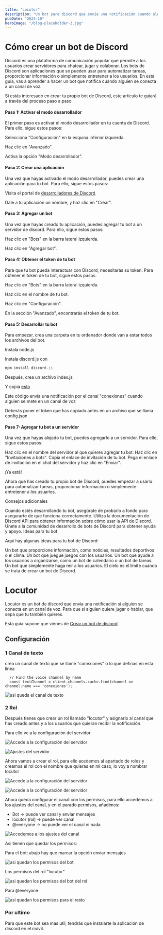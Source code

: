 ```yaml
---
title: "Locutor"
description: "Un bot para discord que envía una notificación cuando alguien se conecta a un canal de voz"
pubDate: "2023-10"
heroImage: "/blog-placeholder-3.jpg"
---
```


<!--
    << [Crear un bot de discord](../discordjs-make)

    >> [Como alojar un bot de discord](../discordjs-host)
-->

# Cómo crear un bot de Discord

Discord es una plataforma de comunicación popular que permite a los usuarios crear servidores para chatear, jugar y colaborar. Los bots de Discord son aplicaciones que se pueden usar para automatizar tareas, proporcionar información o simplemente entretener a los usuarios. En esta guía, vas a aprender a hacer un bot que notifica cuando alguien se conecta a un canal de voz.

Si estás interesado en crear tu propio bot de Discord, este artículo te guiará a través del proceso paso a paso.

#### Paso 1: Activar el modo desarrollador

El primer paso es activar el modo desarrollador en tu cuenta de Discord. Para ello, sigue estos pasos:

Selecciona "Configuración" en la esquina inferior izquierda.

Haz clic en "Avanzado".

Activa la opción "Modo desarrollador".

#### Paso 2: Crear una aplicación

Una vez que hayas activado el modo desarrollador, puedes crear una aplicación para tu bot. Para ello, sigue estos pasos:

Visita el portal de [desarrolladores de Discord](https://discord.com/developers/applications?new_application=true).

Dale a tu aplicación un nombre, y haz clic en "Crear".

#### Paso 3: Agregar un bot

Una vez que hayas creado tu aplicación, puedes agregar tu bot a un servidor de discord. Para ello, sigue estos pasos:

Haz clic en "Bots" en la barra lateral izquierda.

Haz clic en "Agregar bot".

#### Paso 4: Obtener el token de tu bot

Para que tu bot pueda interactuar con Discord, necesitarás su token. Para obtener el token de tu bot, sigue estos pasos:

Haz clic en "Bots" en la barra lateral izquierda.

Haz clic en el nombre de tu bot.

Haz clic en "Configuración".

En la sección "Avanzado", encontrarás el token de tu bot.

#### Paso 5: Desarrollar tu bot

Para empezar, crea una carpeta en tu ordenador donde van a estar todos los archivos del bot.

Instala node.js

Instala discord.js con

```js
npm install discord.js
```

Después, crea un archivo index.js

Y copia [esto](https://github.com/lordor5/Locutor/blob/main/index.js)

Este código envía una notificación por el canal "conexiones" cuando alguien se mete en un canal de voz

Deberás poner el token que has copiado antes en un archivo que se llama config.json

#### Paso 7: Agregar tu bot a un servidor

Una vez que hayas alojado tu bot, puedes agregarlo a un servidor. Para ello, sigue estos pasos:

Haz clic en el nombre del servidor al que quieres agregar tu bot.
Haz clic en "Invitaciones a bots".
Copia el enlace de invitación de tu bot.
Pega el enlace de invitación en el chat del servidor y haz clic en "Enviar".

¡Ya está!

Ahora que has creado tu propio bot de Discord, puedes empezar a usarlo para automatizar tareas, proporcionar información o simplemente entretener a los usuarios.

Consejos adicionales

Cuando estés desarrollando tu bot, asegúrate de probarlo a fondo para asegurarte de que funciona correctamente.
Utiliza la documentación de Discord API para obtener información sobre cómo usar la API de Discord.
Únete a la comunidad de desarrollo de bots de Discord para obtener ayuda y apoyo.
Ideas para tu bot

Aquí hay algunas ideas para tu bot de Discord:

Un bot que proporcione información, como noticias, resultados deportivos o el clima.
Un bot que juegue juegos con los usuarios.
Un bot que ayude a los usuarios a organizarse, como un bot de calendario o un bot de tareas.
Un bot que simplemente haga reír a los usuarios.
El cielo es el límite cuando se trata de crear un bot de Discord.

# Locutor

Locutor es un bot de discord que envía una notificación si alguien se conecta en un canal de voz. Para que si alguien quiere jugar o hablar, que sepa que tu también quieres.

Esta guía supone que vienes de [Crear un bot de discord](../discordjs-make).

## Configuración

### 1 Canal de texto

crea un canal de texto que se llame "conexiones" o lo que definas en esta linea

```
  // Find the voice channel by name
  const textChannel = client.channels.cache.find(channel => channel.name === 'conexiones');
```

![asi queda el canal de texto](/locutor/Canal.JPG)

### 2 Rol

Después tienes que crear un rol llamado "locutor" y asignarlo al canal que has creado antes y a los usuarios que quieran recibir la notificación.

Para ello ve a la configuración del servidor

![Accede a la configuración del servidor](/locutor/ConfiguracionServidor.JPG)

![Ajustes del servidor](/locutor/AjustesDelServidor.JPG)

Ahora vamos a crear el rol, para ello acedemos al apartado de roles y creamos el rol con el nombre que quieras en mi caso, lo voy a nombrar locutor

![Accede a la configuración del servidor](/locutor/CrearRol.JPG)

![Accede a la configuración del servidor](/locutor/RolCreado.JPG)

Ahora queda configurar el canal con los permisos, para ello accedemos a los ajustes del canal, y en el parado permisos, añadimos:

- Bot -> puede ver canal y enviar mensajes
- locutor (rol) -> puede ver canal
- @everyone -> no puede ver el canal ni nada

![Accedemos a los ajustes del canal](/locutor/Canal.JPG)

Asi tienen que quedar los permisos:

Para el bot: abajo hay que marcar la opción enviar mensajes

![asi quedan los permisos del bot](/locutor/PermisosBotLocutor.JPG)

Los permisos del rol "locutor"

![asi quedan los permisos del bot del rol](/locutor/PermisosLocutor.JPG)

Para @everyone

![asi quedan los permisos para el resto](/locutor/PermisosEveryone.JPG)

### Por ultimo

Para que este bot sea mas util, tendrás que instalarte la aplicación de discord en el móvil.
